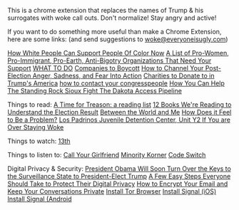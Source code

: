 This is a chrome extension that replaces the names of Trump & his surrogates with woke call outs. Don't normalize! Stay angry and active!

If you want to do something more useful than make a Chrome Extension, here are some links:
(and send suggestions to woke@everyoneisugly.com)

[How White People Can Support People Of Color Now](https://www.buzzfeed.com/hannahgiorgis/how-white-people-can-support-people-of-color-right-now?utm_term=.xfZMkGdxdB#.tuk5y1bObQ)
[A List of Pro-Women, Pro-Immigrant, Pro-Earth, Anti-Bigotry Organizations That Need Your Support](http://jezebel.com/a-list-of-pro-women-pro-immigrant-pro-earth-anti-big-1788752078)
[WHAT TO DO](https://medium.com/@thelindywest/what-to-do-d17e58305fa7#.zh8gwrdt7)
[Companies to Boycott](https://docs.google.com/spreadsheets/d/1vu0Y0HvadMgG_LN7dF8W7M66oPCcx_nmSARQWirV7iY/htmlview?sle=true#gid=0)
[How to Channel Your Post-Election Anger, Sadness, and Fear Into Action](http://www.slate.com/articles/news_and_politics/politics/2016/11/how_liberals_can_channel_their_post_election_anxiety_into_action.html)
[Charities to Donate to in Trump's America](http://www.pajiba.com/seriously_random_lists/charities-to-donate-to-in-trumps-america.php)
[how to contact your congresspeople](https://twitter.com/editoremilye/status/797243415922515970)
[How You Can Help The Standing Rock Sioux Fight The Dakota Access Pipeline](http://www.huffingtonpost.com/entry/help-standing-rock-sioux-dakota-access-pipeline_us_583480c9e4b000af95eca013?)

Things to read:
[A Time for Treason: a reading list](http://thenewinquiry.com/features/a-time-for-treason/)
[12 Books We're Reading to Understand the Election Result](http://nymag.com/thecut/2016/11/12-books-were-reading-to-understand-the-election-result.html)
[Between the World and Me](https://www.amazon.com/Between-World-Me-Ta-Nehisi-Coates-ebook/dp/B00SEFAIRI/ref=sr_1_1?s=books&ie=UTF8&qid=1479921027&sr=1-1&keywords=between+the+world+and+me)
[How Does it Feel to Be a Problem?](https://www.amazon.com/dp/0143115413/)
[Los Padrinos Juvenile Detention Center, Unit Y2 ](http://hyperallergic.com/338196/one-poem-by-christopher-soto/)
[If You are Over Staying Woke](https://www.poetryfoundation.org/poems-and-poets/poems/detail/58028)

Things to watch:
[13th](https://www.netflix.com/title/80091741)

Things to listen to:
[Call Your Girlfriend](http://www.callyourgirlfriend.com/)
[Minority Korner](http://www.maximumfun.org/shows/minority-korner)
[Code Switch](http://www.npr.org/sections/codeswitch/)

Digital Privacy & Security:
[President Obama Will Soon Turn Over the Keys to the Surveillance State to President-Elect Trump](https://www.aclu.org/blog/speak-freely/president-obama-will-soon-turn-over-keys-surveillance-state-president-elect-trump)
[A Few Easy Steps Everyone Should Take to Protect Their Digital Privacy](https://www.aclu.org/blog/speak-freely/few-easy-steps-everyone-should-take-protect-their-digital-privacy)
[How to Encrypt Your Email and Keep Your Conversations Private](http://lifehacker.com/how-to-encrypt-your-email-and-keep-your-conversations-p-1133495744)
[Install Tor Browser](https://www.torproject.org/projects/torbrowser.html.en)
[Install Signal (iOS)](https://itunes.apple.com/us/app/signal-private-messenger/id874139669?mt=8&ign-mpt=uo%3D4)
[Install Signal (Android](https://play.google.com/store/apps/details?id=org.thoughtcrime.securesms&hl=en)
